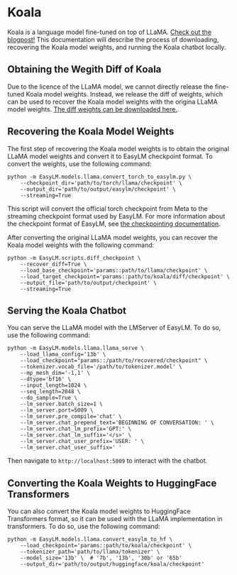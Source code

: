 # Koala
Koala is a language model fine-tuned on top of LLaMA.
[Check out the blogpost!](https://bair.berkeley.edu/blog/2023/04/03/koala/)
This documentation will describe the process of downloading, recovering the
Koala model weights, and running the Koala chatbot locally.


## Obtaining the Wegith Diff of Koala
Due to the licence of the LLaMA model, we cannot directly release the fine-tuned
Koala model weights. Instead, we release the diff of weights, which can be used
to recover the Koala model weights with the origina LLaMA model weights. [The diff
weights can be downloaded here.](https://drive.google.com/drive/folders/10f7wrlAFoPIy-TECHsx9DKIvbQYunCfl?usp=sharing).


## Recovering the Koala Model Weights
The first step of recovering the Koala model weights is to obtain the original
LLaMA model weights and convert it to EasyLM checkpoint format. To convert the weights,
use the following command:

``` shell
python -m EasyLM.models.llama.convert_torch_to_easylm.py \
    --checkpoint_dir='path/to/torch/llama/checkpoint' \
    --output_dir='path/to/output/easylm/checkpoint' \
    --streaming=True
```

This script will convert the official torch checkpoint from Meta to the
streaming checkpoint format used by EasyLM. For more information
about the checkpoint format of EasyLM, see [the checkpointing documentation](checkpointing.md).


After converting the original LLaMA model weights, you can recover the Koala
model weights with the following command:

``` shell
python -m EasyLM.scripts.diff_checkpoint \
    --recover_diff=True \
    --load_base_checkpoint='params::path/to/llama/checkpoint' \
    --load_target_checkpoint='params::path/to/koala/diff/checkpoint' \
    --output_file='path/to/output/checkpoint' \
    --streaming=True
```


## Serving the Koala Chatbot
You can serve the LLaMA model with the LMServer of EasyLM. To do so, use the
following command:

``` shell
python -m EasyLM.models.llama.llama_serve \
    --load_llama_config='13b' \
    --load_checkpoint="params::/path/to/recovered/checkpoint" \
    --tokenizer.vocab_file='/path/to/tokenizer.model' \
    --mp_mesh_dim='-1,1' \
    --dtype='bf16' \
    --input_length=1024 \
    --seq_length=2048 \
    --do_sample=True \
    --lm_server.batch_size=1 \
    --lm_server.port=5009 \
    --lm_server.pre_compile='chat' \
    --lm_server.chat_prepend_text='BEGINNING OF CONVERSATION: ' \
    --lm_server.chat_lm_prefix='GPT:' \
    --lm_server.chat_lm_suffix='</s>' \
    --lm_server.chat_user_prefix='USER: ' \
    --lm_server.chat_user_suffix=' '
```

Then navigate to `http://localhost:5009` to interact with the chatbot.


## Converting the Koala Weights to HuggingFace Transformers
You can also convert the Koala model weights to HuggingFace Transformers format,
so it can be used with the LLaMA implementation in transformers. To do so, use
the following command:

``` shell
python -m EasyLM.models.llama.convert_easylm_to_hf \
    --load_checkpoint='params::path/to/koala/checkpoint' \
    --tokenizer_path='path/to/llama/tokenizer' \
    --model_size='13b' \  # '7b', '13b', '30b' or '65b'
    --output_dir='path/to/output/huggingface/koala/checkpoint'
```

